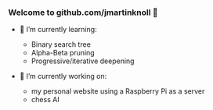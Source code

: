 ### Welcome to github.com/jmartinknoll 👋

  - 🌱 I’m currently learning:
    - Binary search tree
    - Alpha-Beta pruning
    - Progressive/iterative deepening

  - 🔭 I’m currently working on:
    - my personal website using a Raspberry Pi as a server
    - chess AI

<!--
**jmartinknoll/jmartinknoll** is a ✨ _special_ ✨ repository because its `README.md` (this file) appears on your GitHub profile.

Here are some ideas to get you started:

- 🔭 I’m currently working on ...
- 🌱 I’m currently learning ...
- 👯 I’m looking to collaborate on ...
- 🤔 I’m looking for help with ...
- 💬 Ask me about ...
- 📫 How to reach me: ...
- 😄 Pronouns: ...
- ⚡ Fun fact: ...
-->
